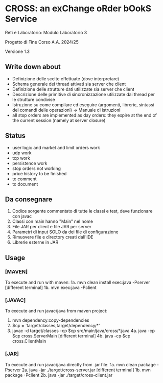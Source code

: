# CROSS: an exChange oRder bOokS Service
Reti e Laboratorio: Modulo Laboratorio 3

Progetto di Fine Corso A.A. 2024/25

Versione 1.3

## Write down about
- Definizione delle scelte effettuate (dove interpretare)
- Schema generale dei thread attivati sia server che client
- Definizione delle strutture dati utilizzate sia server che client
- Descrizione delle primitive di sincronizzazione utilizzate dai thread per le strutture condivise
- Istruzione su come compilare ed eseguire (argomenti, librerie, sintassi dei comandi delle operazioni) -> Manuale di istruzioni
- all stop orders are implemented as day orders: they expire at the end of the current session (namely at server closure)

## Status
- user logic and market and limit orders work
- udp work
- tcp work
- persistence work
- stop orders not working
- price history to be finished
- to comment
- to document

## Da consegnare
1. Codice sorgente commentato di tutte le classi e test, deve funzionare con javac
2. Classi con main hanno "Main" nel nome
3. File JAR per client e file JAR per server
4. Parametri di input SOLO da dei file di configurazione
5. Rimuovere file e directory creati dall'IDE
6. Librerie esterne in JAR

## Usage

### [MAVEN]
To execute and run with maven:
1a. mvn clean install exec:java -Pserver
[different terminal]
1b. mvn exec:java -Pclient

### [JAVAC]
To execute and run javac/java from maven project:
1. mvn dependency:copy-dependencies
2. $cp = 'target/classes;target/dependency/*'
3. javac -d target/classes -cp $cp src/main/java/cross/*.java
4a. java -cp $cp cross.ServerMain
[different terminal]
4b. java -cp $cp cross.ClientMain

### [JAR]
To execute and run javac/java directly from .jar file:
1a. mvn clean package -Pserver
2a. java -jar ./target/cross-server.jar
[different terminal]
1b. mvn package -Pclient
2b. java -jar ./target/cross-client.jar
